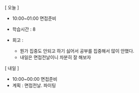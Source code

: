 [ 오늘 ]

- 10:00~01:00 면접준비

- 학습시간 : 8
- 회고 :
  - 뭔가 집중도 안되고 하기 싫어서 공부를 집중해서 많이 안했다.
  - 내일은 면접전날이니 차분히 잘 해보자

[ 내일 ]

- 10:00~00:00 면접준비
- 계획 : 면접전날. 파이팅
